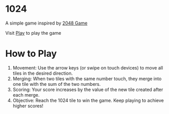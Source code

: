 # 1024
A simple game inspired by [2048 Game](https://en.wikipedia.org/wiki/2048_(video_game))

Visit [Play](https://bassem-essam.github.io/1024) to play the game

# How to Play
1. Movement: Use the arrow keys (or swipe on touch devices) to move all tiles in the desired direction.
2. Merging: When two tiles with the same number touch, they merge into one tile with the sum of the two numbers.
3. Scoring: Your score increases by the value of the new tile created after each merge.
4. Objective: Reach the 1024 tile to win the game. Keep playing to achieve higher scores!

